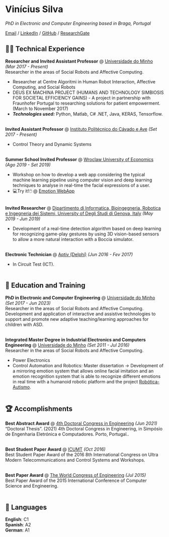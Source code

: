 # Vinícius Silva

_PhD in Electronic and Computer Engineering based in Braga, Portugal_ <br>

[Email](mailto:vinicio121@hotmail.com) / [LinkedIn](https://www.linkedin.com/in/vinicius-silva-816119b7/) / [GitHub](https://github.com/vinicius121/) / [ResearchGate](https://www.researchgate.net/profile/Vinicius-Silva) 

## 👨‍💻 Technical Experience

**Researcher and Invited Assistant Professor** @ [Universidade do Minho](https://www.uminho.pt/PT/) _(Mar 2017 - Present)_ <br>
Researcher in the areas of Social Robots and Affective Computing.
  - Researcher at Centre Algoritmi in Human Robot Interaction, Affective Computing, and Social Robots
  - DEUS EX MACHINA PROJECT (HUMANS AND TECHNOLOGY SIMBIOSIS FOR SOCIETAL EFFICIENCY GAINS) - A project in partnership with Fraunhofer Portugal to researching solutions for patient empowerment. (March to November 2017)
  - **_Technologies used:_** Python, Matlab, C# .NET, Java, KERAS, Tensorflow.
<br><br>

**Invited Assistant Professor** @ [Instituto Politécnico do Cávado e Ave](https://ipca.pt/) _(Set 2017 - Present)_ <br>
  -	Control Theory and Dynamic Systems
<br><br>

**Summer School Invited Professor** @ [Wroclaw University of Economics](https://www.ue.wroc.pl/en/) _(Ago 2019 - Set 2019)_ <br>
  -	Workshop on how to develop a web app considering the typical machine learning pipeline using computer vision and deep learning techniques to analyse in real-time the facial expressions of a user.
  - 💻Try it!🖱️	@ [Emotion WebApp](https://vinicius121.github.io/emotion-recognition-wroclaw/)
<br><br>

**Invited Researcher** @ [Dipartimento di Informatica, Bioingegneria, Robotica e Ingegneria dei Sistemi,  University of Degli Studi di Genova, Italy](https://www.dibris.unige.it/) _(May 2019 - Jun 2019)_ <br>
  -	Development of a real-time detection algorithm based on deep learning for recognizing game-play gestures by using 3D vision-based sensors to allow a more natural interaction with a Boccia simulator.
<br><br>

**Electronic Technician** @ [Aptiv (Delphi)](https://www.aptiv.com/) _(Jun 2016 - Fev 2017)_ <br>
  -	In Circuit Test (ICT).
<br><br>

## 🏫 Education and Training

**PhD in Electronic and Computer Engineering** @ [Universidade do Minho](https://www.uminho.pt/PT/) _(Set 2017 - Jun 2023)_ <br>
Researcher in the areas of Social Robots and Affective Computing. Development and application of interactive and assistive technologies to support and promote new adaptive teaching/learning approaches for children with ASD.
<br><br>

**Integrated Master Degree in Industrial Electronics and Computers Engineering** @ [Universidade do Minho](https://www.uminho.pt/PT/) _(Set 2011 - Jul 2016)_ <br>
Researcher in the areas of Social Robots and Affective Computing.
  - Power Electronics
  - Control Automation and Robotics: Master dissertation -> Development of a mirroring emotion system that allows online facial imitation and an emotion recognition system that is able to recognize different emotions in real time with a humanoid robotic platform and the project [Robótica-Autismo](https://robotica-autismo.dei.uminho.pt/).
<br><br>
  
## 🏆 Accomplishments

**Best Abstract Award** @ [4th Doctoral Congress in Engineering](https://paginas.fe.up.pt/~dce/2021/) _(Jun 2021)_ <br>
“Doctoral Thesis”. (2021) 4th Doctoral Congress in Engineering, in Simpósio de Engenharia Eletrónica e Computadores. Porto, Portugal..
<br><br>

**Best Student Paper Award** @ [ICUMT](http://www.wikicfp.com/cfp/program?id=1500) _(Oct 2016)_ <br>
Best Student Paper Award of the 2016 8th International Congress on Ultra Modern Telecommunications and Control Systems and Workshops.
<br><br>

**Best Paper Award** @ [The World Congress of Engineering](http://www.iaeng.org/) _(Jul 2015)_<br>
Best Paper Award of the 2015 International Conference of Computer Science and Engineering.
<br><br>

## 💬 Languages

**English**: C1 <br>
**Spanish**: A2 <br>
**German**: A1
<br><br>
